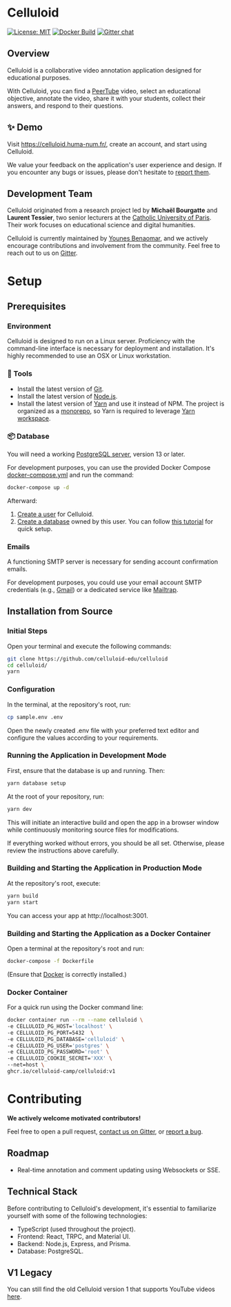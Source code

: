 # Celluloid

[![License: MIT](https://img.shields.io/badge/License-MIT-yellow.svg)](https://opensource.org/licenses/MIT)
[![Docker Build](https://github.com/celluloid-camp/celluloid/actions/workflows/build.yml/badge.svg?branch=main)](https://github.com/celluloid-camp/celluloid/actions/workflows/build.yml)
[![Gitter chat](https://badges.gitter.im/celluloid-camp.png)](https://gitter.im/celluloid-camp)

## Overview

Celluloid is a collaborative video annotation application designed for
educational purposes.

With Celluloid, you can find a [PeerTube](https://joinpeertube.org/) video,
select an educational objective, annotate the video, share it with your
students, collect their answers, and respond to their questions.

## ✨ Demo

Visit https://celluloid.huma-num.fr/, create an account, and start using
Celluloid.

We value your feedback on the application's user experience and design. If you
encounter any bugs or issues, please don't hesitate to
[report them](https://github.com/celluloid-camp/celluloid/issues).

## Development Team

Celluloid originated from a research project led by **Michaël Bourgatte** and
**Laurent Tessier**, two senior lecturers at the
[Catholic University of Paris](https://en.icp.fr/english-version/). Their work
focuses on educational science and digital humanities.

Celluloid is currently maintained by
[Younes Benaomar](https://github.com/younes200), and we actively encourage
contributions and involvement from the community. Feel free to reach out to us
on [Gitter](https://gitter.im/celluloid-camp).

# Setup

## Prerequisites

### Environment

Celluloid is designed to run on a Linux server. Proficiency with the
command-line interface is necessary for deployment and installation. It's highly
recommended to use an OSX or Linux workstation.

### 🔨 Tools

- Install the latest version of [Git](https://git-scm.com/).
- Install the latest version of [Node.js](https://nodejs.org/en/).
- Install the latest version of [Yarn](https://yarnpkg.com/en/) and use it
  instead of NPM. The project is organized as a
  [monorepo](https://blog.scottlogic.com/2018/02/23/javascript-monorepos.html),
  so Yarn is required to leverage
  [Yarn workspace](https://yarnpkg.com/blog/2017/08/02/introducing-workspaces/).

### 📦 Database

You will need a working
[PostgreSQL server](https://www.postgresql.org/docs/current/static/tutorial-install.html),
version 13 or later.

For development purposes, you can use the provided Docker Compose
[docker-compose.yml](docker-compose.yml) and run the command:

```bash
docker-compose up -d
```

Afterward:

1. [Create a user](https://www.postgresql.org/docs/current/static/app-createuser.html)
   for Celluloid.
2. [Create a database](https://www.postgresql.org/docs/current/static/manage-ag-createdb.html)
   owned by this user. You can follow
   [this tutorial](https://medium.com/coding-blocks/creating-user-database-and-adding-access-on-postgresql-8bfcd2f4a91e)
   for quick setup.

### Emails

A functioning SMTP server is necessary for sending account confirmation emails.

For development purposes, you could use your email account SMTP credentials
(e.g., [Gmail](https://support.google.com/a/answer/176600?hl=en)) or a dedicated
service like [Mailtrap](https://mailtrap.io/register/signup).

## Installation from Source

### Initial Steps

Open your terminal and execute the following commands:

```bash
git clone https://github.com/celluloid-edu/celluloid
cd celluloid/
yarn
```

### Configuration

In the terminal, at the repository's root, run:

```bash
cp sample.env .env
```

Open the newly created .env file with your preferred text editor and configure
the values according to your requirements.

### Running the Application in Development Mode

First, ensure that the database is up and running. Then:

```bash
yarn database setup
```

At the root of your repository, run:

```bash
yarn dev
```

This will initiate an interactive build and open the app in a browser window
while continuously monitoring source files for modifications.

If everything worked without errors, you should be all set. Otherwise, please
review the instructions above carefully.

### Building and Starting the Application in Production Mode

At the repository's root, execute:

```bash
yarn build
yarn start
```

You can access your app at http://localhost:3001.

### Building and Starting the Application as a Docker Container

Open a terminal at the repository's root and run:

```bash
docker-compose -f Dockerfile
```

(Ensure that [Docker](https://www.docker.com/get-started) is correctly
installed.)

### Docker Container

For a quick run using the Docker command line:

```bash
docker container run --rm --name celluloid \
-e CELLULOID_PG_HOST='localhost' \
-e CELLULOID_PG_PORT=5432  \
-e CELLULOID_PG_DATABASE='celluloid' \
-e CELLULOID_PG_USER='postgres' \
-e CELLULOID_PG_PASSWORD='root' \
-e CELLULOID_COOKIE_SECRET='XXX' \
--net=host \
ghcr.io/celluloid-camp/celluloid:v1
```

# Contributing

**We actively welcome motivated contributors!**

Feel free to open a pull request, [contact us on Gitter](https://gitter.im), or
[report a bug](https://github.com/celluloid-camp/celluloid/issues).

## Roadmap

- Real-time annotation and comment updating using Websockets or SSE.

## Technical Stack

Before contributing to Celluloid's development, it's essential to familiarize
yourself with some of the following technologies:

- TypeScript (used throughout the project).
- Frontend: React, TRPC, and Material UI.
- Backend: Node.js, Express, and Prisma.
- Database: PostgreSQL.

## V1 Legacy

You can still find the old Celluloid version 1 that supports YouTube videos
[here](https://github.com/celluloid-camp/celluloid/releases/tag/v1).
